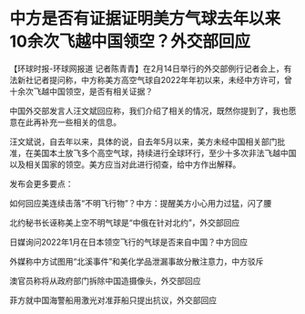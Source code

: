 # 中方是否有证据证明美方气球去年以来10余次飞越中国领空？外交部回应

【环球时报-环球网报道
记者陈青青】在2月14日举行的外交部例行记者会上，有法新社记者提问称，中方称美方高空气球自2022年年初以来，未经中方许可，曾十余次飞越中国领空，是否有相关证据？

中国外交部发言人汪文斌回应称，我们介绍了相关的情况，既然你提到了，我也愿意在此再补充一些相关的信息。

汪文斌说，自去年以来，具体的说，自去年5月以来，美方未经中国相关部门批准，在美国本土放飞多个高空气球，持续进行全球环行，至少十多次非法飞越中国以及相关国家的领空。美方应当对此进行彻查，给中方作出解释。

发布会更多要点：

如何回应美连续击落“不明飞行物”？中方：提醒美方小心用力过猛，闪了腰

北约秘书长诬称美上空不明气球是“中俄在针对北约”，外交部回应

日媒询问2022年1月在日本领空飞行的气球是否来自中国？中方回应

外媒称中方试图用“北溪事件”和美化学品泄漏事故分散注意力，中方驳斥

澳官员称将从政府部门拆除中国造摄像头，外交部回应

菲方就中国海警船用激光对准菲船只提出抗议，外交部回应


